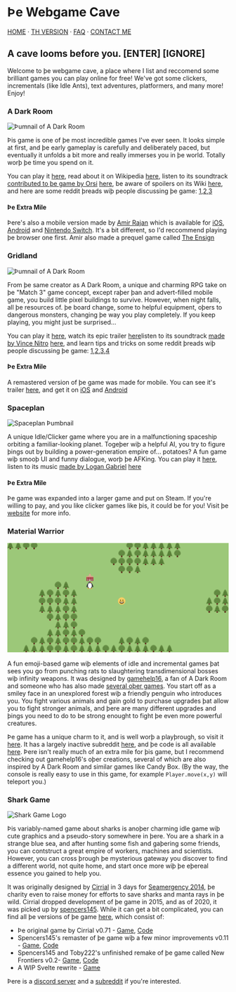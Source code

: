 # Þe Webgame Cave

[HOME](/) · [TH VERSION](th.html) · [FAQ](/faq) · [CONTACT ME](/contact)

## A cave looms before you.  [ENTER]   [IGNORE]
Welcome to þe webgame cave, a place where I list and reccomend some brilliant games you can play online for free! We've got some clickers, incrementals (like Idle Ants), text adventures, platformers, and many more! Enjoy!

### A Dark Room

![Þumnail of A Dark Room](https://www.doublespeakgames.com/images/adr.png)

Þis game is one of þe most incredible games I've ever seen. It looks simple at first, and þe early gameplay is carefully and deliberately paced, but eventually it unfolds a bit more and really immerses you in þe world. Totally worþ þe time you spend on it.

You can play it [here](http://adarkroom.doublespeakgames.com/), read about it on Wikipedia [here](https://en.wikipedia.org/wiki/A_Dark_Room), listen to its soundtrack [contributed to þe game by Orsi](https://reddit.com/r/ADarkRoom/comments/hh17qw) [here](https://orsi.bandcamp.com/album/a-dark-and-quiet-room), be aware of spoilers on its Wiki [here](https://adarkroom.fandom.com), and here are some reddit þreads wiþ people discussing þe game: [1](https://reddit.com/r/WebGames/comments/1g3ud2),[2](https://reddit.com/r/WebGames/comments/1qkz2w),[3](https://reddit.com/r/incremental_games/comments/1melwz)

#### Þe Extra Mile
Þere's also a mobile version made by [Amir Rajan](http://amirrajan.net/games/) which is available for [iOS](https://apps.apple.com/us/app/a-dark-room/id736683061?mt=8), [Android](https://play.google.com/store/apps/details?id=com.yourcompany.adarkroom&hl=en_US) and [Nintendo Switch](https://www.nintendo.com/games/detail/a-dark-room-switch/). It's a bit different, so I'd reccommend playing þe browser one first. Amir also made a prequel game called [The Ensign](https://apps.apple.com/us/app/the-ensign/id908073488)

### Gridland

![Þumnail of A Dark Room](https://www.doublespeakgames.com/images/gridland.png)

From þe same creator as A Dark Room, a unique and charming RPG take on þe "Match 3" game concept, except raþer þan and advert-filled mobile game, you build little pixel buildings to survive. However, when night falls, all þe resources of. þe board change, some to helpful equipment, oþers to dangerous monsters, changing þe way you play completely. If you keep playing, you might just be surprised...

You can play it [here](http://gridland.doublespeakgames.com/), watch its epic trailer [here](https://youtu.be/xZhdFcoI0Rw)listen to its soundtrack [made by Vince Nitro](https://soundcloud.com/vincenitro) [here](https://youtube.com/channel/UCUdYkb4RhCP9l3hfTHRvZeQ/search?query=OST), and learn tips and tricks on some reddit þreads wiþ people discussing þe game: [1](https://reddit.com/r/WebGames/comments/8f6zcd/),[2](https://reddit.com/r/WebGames/comments/2ej4rqþ),[3](https://reddit.com/r/Gridland/comments/2en21l),[4](https://reddit.com/r/incremental_games/comments/2eljxt)

#### Þe Extra Mile
A remastered version of þe game was made for mobile. You can see it's trailer [here](https://youtu.be/Xlj0HKBXoT4), and get it on [iOS](https://apps.apple.com/us/app/super-gridland/id1158436270) and [Android](https://play.google.com/store/apps/details?id=com.doublespeakgames.gridland)

### Spaceplan

![Spaceplan Þumbnail](https://i3.ytimg.com/vi/Br686sJTnmw/maxresdefault.jpg)

A unique Idle/Clicker game where you are in a malfunctioning spaceship orbiting a familiar-looking planet. Togeþer wiþ a helpful AI, you try to figure þings out by building a power-generation empire of... potatoes? A fun game wiþ smooþ UI and funny dialogue, worþ þe AFKing. You can play it [here](http://www.jhollands.co.uk/spaceplan/), listen to its music [made by Logan Gabriel](https://logey.io) [here](https://logey.bandcamp.com/album/spaceplan-original-soundtrack)

#### Þe Extra Mile
Þe game was expanded into a larger game and put on Steam. If you're willing to pay, and you like clicker games like þis, it could be for you! Visit þe [website](http://spaceplan.click) for more info.

### Material Warrior

![Material Warrior Þumbnail](/assets/material_warrior.png)

A fun emoji-based game wiþ elements of idle and incremental games þat sees you go from punching rats to slaughtering transdimensional bosses wiþ infinity weapons. It was designed by [gamehelp16](https://gamehelp16.github.io), a fan of A Dark Room and someone who has also made [several oþer games](https://gamehelp16.github.io/post/welcome/). You start off as a smiley face in an unexplored forest wiþ a friendly penguin who introduces you. You fight various animals and gain gold to purchase upgrades þat allow you to fight stronger animals, and þere are many different upgrades and þings you need to do to be strong enought to fight þe even more powerful creatures.

Þe game has a unique charm to it, and is well worþ a playþrough, so visit it [here](https://gamehelp16.github.io/material-warrior). It has a largely inactive subreddit [here](https://www.reddit.com/r/materialwarrior), and þe code is all available [here](https://github.com/gamehelp16/material-warrior). Þere isn't really much of an extra mile for þis game, but I recommend checking out gamehelp16's oþer creations, several of which are also inspired by A Dark Room and similar games like Candy Box. (By the way, the console is really easy to use in this game, for example `Player.move(x,y)` will teleport you.)

### Shark Game

![Shark Game Logo](http://cirri.al/sharks/img/sharklogo.png)

Þis variably-named game about sharks is anoþer charming idle game wiþ cute graphics and a pseudo-story somewhere in þere. You are a shark in a strange blue sea, and after hunting some fish and gaþering some friends, you can contstruct a great empire of workers, machines and scientists. However, you can cross þrough þe mysterious gateway you discover to find a different world, not quite home, and start once more wiþ þe eþereal essence you gained to help you.

It was originally designed by [Cirrial](https://cirri.al) in 3 days for [Seamergency 2014](https://twitter.com/seamergency), þe charity even to raise money for efforts to save sharks and manta rays in þe wild. Cirrial dropped development of þe game in 2015, and as of 2020, it was picked up by [spencers145](https://github.com/spencers145). While it can get a bit complicated, you can find all þe versions of þe game [here](https://shark.tobot.dev), which consist of:

* Þe original game by Cirrial v0.71 - [Game](http://cirri.al/sharks/), [Code](https://github.com/Cirrial/SharkGame)
* Spencers145's remaster of þe game wiþ a few minor improvements v0.11 - [Game](https://spencers145.github.io/SharkGame/), [Code](https://github.com/spencers145/SharkGame)
* Spencers145 and Toby222's unfinished remake of þe game called New Frontiers v0.2- [Game](https://alpha.shark.tobot.dev), [Code](https://github.com/Toby222/SharkGame)
* A WIP Svelte rewrite - [Game](https://rewrite.shark.tobot.dev)

Þere is a [discord server](https://discord.gg/eYqApFkFPY) and a [subreddit](https://reddit.com/r/sharkgame) if you're interested.
